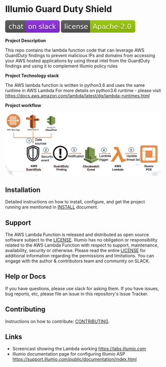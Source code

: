 # Illumio Guard Duty Shield

[![Slack](images/slack.svg)](http://slack.illumiolabs.com)
[![License](images/license.svg)](LICENSE)

**Project Description**

This repo contains the lambda function code that can leverage AWS GuardDuty findings to prevent
malicious IPs and domains from accessing your AWS hosted applications by using threat intel
from the GuardDuty findings and using it to complement Illumio policy rules

**Project Technology stack**

The AWS lambda function is written in python3.6 and uses the same runtime in AWS Lambda
For more details on python3.6 runtime - please visit https://docs.aws.amazon.com/lambda/latest/dg/lambda-runtimes.html


**Project workflow**

![](images/guard-duty-workflow.jpg)


## Installation

Detailed instructions on how to install, configure, and get the project running are mentioned
in [INSTALL](INSTALL.md) document.

## Support

The AWS Lambda Function is released and distributed as open source software subject to the
[LICENSE](LICENSE). Illumio has no obligation or responsibility related to the AWS Lambda
Function with respect to support, maintenance, availability, security or otherwise. Please
read the entire [LICENSE](LICENSE) for additional information regarding the permissions and
limitations. You can engage with the author & contributors team and community on SLACK.

## Help or Docs

If you have questions, please use slack for asking them.
If you have issues, bug reports, etc, please file an issue in this repository's Issue Tracker.

## Contributing

Instructions on how to contribute:  [CONTRIBUTING](CONTRIBUTING.md).

## Links

 * Screencast showing the Lambda working https://labs.illumio.com
 * Illumio documentation page for configuring Illumio ASP https://support.illumio.com/public/documentation/index.html
